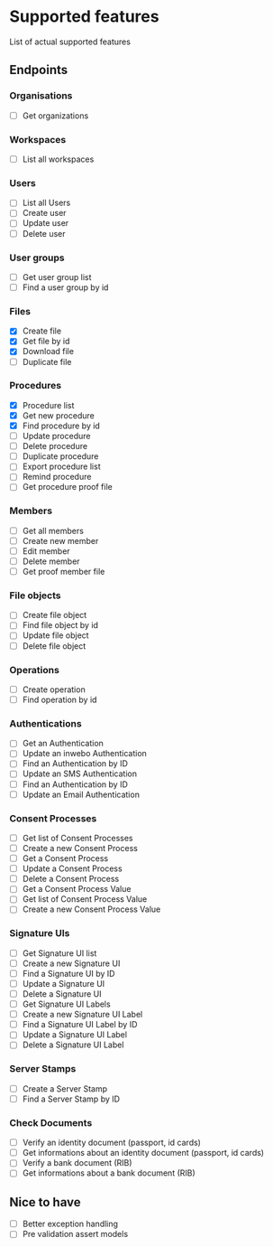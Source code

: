 # Supported features

List of actual supported features

## Endpoints

### Organisations
- [ ] Get organizations

### Workspaces
- [ ] List all workspaces

### Users
- [ ] List all Users
- [ ] Create user
- [ ] Update user
- [ ] Delete user

### User groups
- [ ] Get user group list
- [ ] Find a user group by id

### Files
- [X] Create file
- [X] Get file by id
- [X] Download file
- [ ] Duplicate file

### Procedures
- [X] Procedure list
- [X] Get new procedure
- [X] Find procedure by id
- [ ] Update procedure
- [ ] Delete procedure
- [ ] Duplicate procedure
- [ ] Export procedure list
- [ ] Remind procedure
- [ ] Get procedure proof file

### Members
- [ ] Get all members
- [ ] Create new member
- [ ] Edit member
- [ ] Delete member
- [ ] Get proof member file

### File objects
- [ ] Create file object
- [ ] Find file object by id
- [ ] Update file object
- [ ] Delete file object

### Operations
- [ ] Create operation
- [ ] Find operation by id

### Authentications
- [ ] Get an Authentication
- [ ] Update an inwebo Authentication
- [ ] Find an Authentication by ID
- [ ] Update an SMS Authentication
- [ ] Find an Authentication by ID
- [ ] Update an Email Authentication

### Consent Processes
- [ ] Get list of Consent Processes
- [ ] Create a new Consent Process
- [ ] Get a Consent Process
- [ ] Update a Consent Process
- [ ] Delete a Consent Process
- [ ] Get a Consent Process Value
- [ ] Get list of Consent Process Value
- [ ] Create a new Consent Process Value

### Signature UIs
- [ ] Get Signature UI list
- [ ] Create a new Signature UI
- [ ] Find a Signature UI by ID
- [ ] Update a Signature UI
- [ ] Delete a Signature UI
- [ ] Get Signature UI Labels
- [ ] Create a new Signature UI Label
- [ ] Find a Signature UI Label by ID
- [ ] Update a Signature UI Label
- [ ] Delete a Signature UI Label

### Server Stamps
- [ ] Create a Server Stamp
- [ ] Find a Server Stamp by ID

###  Check Documents
- [ ] Verify an identity document (passport, id cards)
- [ ] Get informations about an identity document (passport, id cards)
- [ ] Verify a bank document (RIB)
- [ ] Get informations about a bank document (RIB)

## Nice to have
- [ ] Better exception handling
- [ ] Pre validation assert models